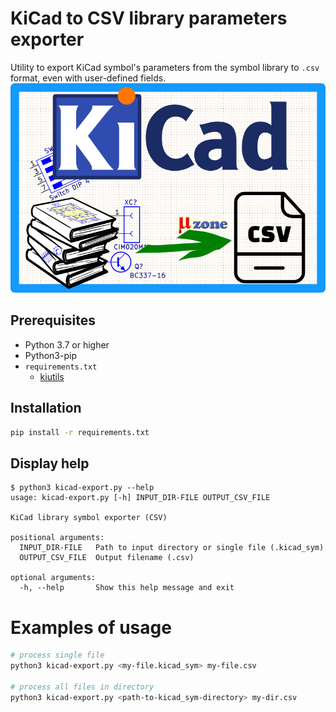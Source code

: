 # KiCad to CSV library parameters exporter

Utility to export KiCad symbol's parameters from the symbol library to `.csv` format, even with user-defined fields.
![logo](docs/logo.png)


## Prerequisites

- Python 3.7 or higher
- Python3-pip
- `requirements.txt`
  - [kiutils](https://github.com/mvnmgrx/kiutils)


## Installation

```sh
pip install -r requirements.txt
```


## Display help

```
$ python3 kicad-export.py --help
usage: kicad-export.py [-h] INPUT_DIR-FILE OUTPUT_CSV_FILE

KiCad library symbol exporter (CSV)

positional arguments:
  INPUT_DIR-FILE   Path to input directory or single file (.kicad_sym)
  OUTPUT_CSV_FILE  Output filename (.csv)

optional arguments:
  -h, --help       Show this help message and exit
```


# Examples of usage

```sh
# process single file
python3 kicad-export.py <my-file.kicad_sym> my-file.csv

# process all files in directory
python3 kicad-export.py <path-to-kicad_sym-directory> my-dir.csv
```
